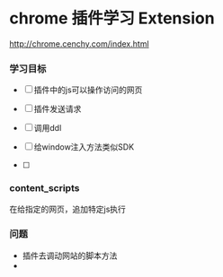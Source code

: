 # chrome 插件学习 Extension


http://chrome.cenchy.com/index.html

### 学习目标

- [ ] 插件中的js可以操作访问的网页
- [ ] 插件发送请求
- [ ] 调用ddl


- [ ] 给window注入方法类似SDK
- [ ] 




### content_scripts

在给指定的网页，追加特定js执行


### 问题

- 插件去调动网站的脚本方法
- 